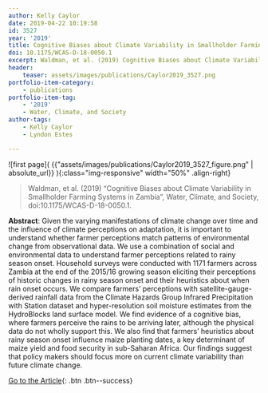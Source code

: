 ```yaml
---
author: Kelly Caylor
date: 2019-04-22 10:19:58
id: 3527
year: '2019'
title: Cognitive Biases about Climate Variability in Smallholder Farming Systems in Zambia
doi: 10.1175/WCAS-D-18-0050.1
excerpt: Waldman, et al. (2019) Cognitive Biases about Climate Variability in Smallholder Farming Systems in Zambia, Water, Climate, and Society, doi:10.1175/WCAS-D-18-0050.1
header:
    teaser: assets/images/publications/Caylor2019_3527.png
portfolio-item-category:
    - publications
portfolio-item-tag:
    - '2019'
    - Water, Climate, and Society
author-tags:
    - Kelly Caylor
    - Lyndon Estes 

---
```


![first page]( {{"assets/images/publications/Caylor2019_3527_figure.png" | absolute_url}} ){:class="img-responsive" width="50%" .align-right}


> Waldman, et al. (2019) “Cognitive Biases about Climate Variability in Smallholder Farming Systems in Zambia”, Water, Climate, and Society, doi:10.1175/WCAS-D-18-0050.1.


**Abstract**:
Given the varying manifestations of climate change over time and the influence of climate perceptions on adaptation, it is important to understand whether farmer perceptions match patterns of environmental change from observational data. We use a combination of social and environmental data to understand farmer perceptions related to rainy season onset. Household surveys were conducted with 1171 farmers across Zambia at the end of the 2015/16 growing season eliciting their perceptions of historic changes in rainy season onset and their heuristics about when rain onset occurs. We compare farmers’ perceptions with satellite-gauge-derived rainfall data from the Climate Hazards Group Infrared Precipitation with Station dataset and hyper-resolution soil moisture estimates from the HydroBlocks land surface model. We find evidence of a cognitive bias, where farmers perceive the rains to be arriving later, although the physical data do not wholly support this. We also find that farmers’ heuristics about rainy season onset influence maize planting dates, a key determinant of maize yield and food security in sub-Saharan Africa. Our findings suggest that policy makers should focus more on current climate variability than future climate change.


[Go to the Article](https://journals.ametsoc.org/doi/abs/10.1175/WCAS-D-18-0050.1){: .btn .btn--success}